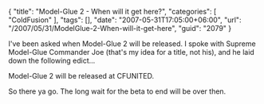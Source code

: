 {
	"title": "Model-Glue 2 - When will it get here?",
	"categories": [
		"ColdFusion"
	],
	"tags": [],
	"date": "2007-05-31T17:05:00+06:00",
	"url": "/2007/05/31/ModelGlue-2-When-will-it-get-here",
	"guid": "2079"
}

I've been asked when Model-Glue 2 will be released. I spoke with Supreme Model-Glue Commander Joe (that's my idea for a title, not his), and he laid down the following edict...

Model-Glue 2 will be released at CFUNITED. 

So there ya go. The long wait for the beta to end will be over then.